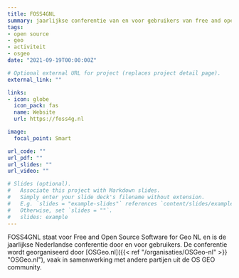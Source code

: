```yaml
---
title: FOSS4GNL
summary: jaarlijkse conferentie van en voor gebruikers van free and open source software en data
tags:
- open source
- geo
- activiteit
- osgeo
date: "2021-09-19T00:00:00Z"

# Optional external URL for project (replaces project detail page).
external_link: ""

links:
- icon: globe
  icon_pack: fas
  name: Website
  url: https://foss4g.nl

image:
  focal_point: Smart

url_code: ""
url_pdf: ""
url_slides: ""
url_video: ""

# Slides (optional).
#   Associate this project with Markdown slides.
#   Simply enter your slide deck's filename without extension.
#   E.g. `slides = "example-slides"` references `content/slides/example-slides.md`.
#   Otherwise, set `slides = ""`.
#   slides: example
---
```


FOSS4GNL staat voor Free and Open Source Software for Geo NL en is de jaarlijkse Nederlandse conferentie door en voor gebruikers. De conferentie wordt georganiseerd door [OSGeo.nl]({{< ref "/organisaties/OSGeo-nl" >}} "OSGeo.nl"), vaak in samenwerking met andere partijen uit de OS GEO community.
